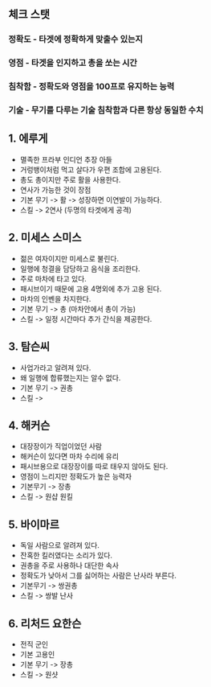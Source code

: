 ## 체크 스탯
### 정확도 - 타겟에 정확하게 맞출수 있는지
### 영점 - 타겟을 인지하고 총을 쏘는 시간 
### 침착함 - 정확도와 영점을 100프로 유지하는 능력
### 기술 - 무기를 다루는 기술 침착함과 다른 항상 동일한 수치

## 1. 에루게 
- 멸족한 프라부 인디언 추장 아들 
- 거렁뱅이처럼 먹고 살다가 우편 조합에 고용된다.
- 총도 총이지만 주로 활을 사용한다.
- 연사가 가능한 것이 장점
- 기본 무기 -> 활 -> 성장하면 이연발이 가능하다.
- 스킬 -> 2연사 (두명의 타겟에게 공격)

## 2. 미세스 스미스
- 젊은 여자이지만 미세스로 불린다.
- 일행에 청결을 담당하고 음식을 조리한다.
- 주로 마차에 타고 있다. 
- 패시브이기 때문에 고용 4명외에 추가 고용 된다.
- 마차의 인벤을 차지한다.
- 기본 무기 -> 총 (마차안에서 총이 가능)
- 스킬 -> 일정 시간마다 추가 간식을 제공한다.

## 3. 탐슨씨
- 사업가라고 알려져 있다. 
- 왜 일행에 합류했는지는 알수 없다. 
- 기본 무기 -> 권총
- 스킬 -> 

## 4. 해커슨 
- 대장장이가 직업이었던 사람
- 해커슨이 있다면 마차 수리에 유리 
- 패시브용으로 대장장이를 따로 태우지 않아도 된다. 
- 영점이 느리지만 정확도가 높은 능력자
- 기본무기 -> 장총
- 스킬 -> 원샵 원킬

## 5. 바이마르
- 독일 사람으로 알려져 있다. 
- 잔혹한 킬러였다는 소리가 있다. 
- 권총을 주로 사용하나 대단한 속사 
- 정확도가 낮아서 그를 싫어하는 사람은 난사라 부른다.
- 기본무기 -> 쌍권총
- 스킬 -> 쌍발 난사 

## 6. 리처드 요한슨 
- 전직 군인
- 기본 고용인 
- 기본 무기 -> 장총
- 스킬 -> 원샷


